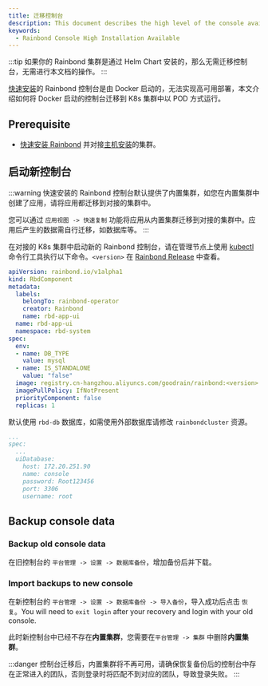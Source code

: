 ```yaml
---
title: 迁移控制台
description: This document describes the high level of the console available for the experience of the migration console to the high available cluster environment.
keywords:
  - Rainbond Console High Installation Available
---
```


:::tip
如果你的 Rainbond 集群是通过 Helm Chart 安装的，那么无需迁移控制台，无需进行本文档的操作。
:::

[快速安装](/docs/quick-start/quick-install)的 Rainbond 控制台是由 Docker 启动的，无法实现高可用部署，本文介绍如何将 Docker 启动的控制台迁移到 K8s 集群中以 POD 方式运行。

## Prerequisite

- [快速安装 Rainbond](/docs/quick-start/quick-install) 并对接[主机安装](/docs/installation/install-with-ui/)的集群。

## 启动新控制台

:::warning
快速安装的 Rainbond 控制台默认提供了内置集群，如您在内置集群中创建了应用，请将应用都迁移到对接的集群中。

您可以通过 `应用视图 -> 快速复制` 功能将应用从内置集群迁移到对接的集群中。应用后产生的数据需自行迁移，如数据库等。
:::

在对接的 K8s 集群中启动新的 Rainbond 控制台，请在管理节点上使用 [kubectl](https://docs.rke2.io/reference/cli_tools) 命令行工具执行以下命令。`<version>` 在 [Rainbond Release](https://github.com/goodrain/rainbond/releases) 中查看。

```yaml title="kubectl apply -f rbd-app-ui.yaml"
apiVersion: rainbond.io/v1alpha1
kind: RbdComponent
metadata:
  labels:
    belongTo: rainbond-operator
    creator: Rainbond
    name: rbd-app-ui
  name: rbd-app-ui
  namespace: rbd-system
spec:
  env:
  - name: DB_TYPE
    value: mysql
  - name: IS_STANDALONE
    value: "false"
  image: registry.cn-hangzhou.aliyuncs.com/goodrain/rainbond:<version>
  imagePullPolicy: IfNotPresent
  priorityComponent: false
  replicas: 1
```

默认使用 `rbd-db` 数据库，如需使用外部数据库请修改 `rainbondcluster` 资源。

```yaml title="kubectl edit rainbondcluster -n rbd-system"
...
spec:
  ...
  uiDatabase:
    host: 172.20.251.90
    name: console
    password: Root123456
    port: 3306
    username: root
```

## Backup console data

### Backup old console data

在旧控制台的 `平台管理 -> 设置 -> 数据库备份`，增加备份后并下载。

### Import backups to new console

在新控制台的 `平台管理 -> 设置 -> 数据库备份 -> 导入备份`，导入成功后点击 `恢复`。You will need to `exit login` after your recovery and login with your old console.

此时新控制台中已经不存在**内置集群**，您需要在`平台管理 -> 集群` 中删除**内置集群**。

:::danger
控制台迁移后，内置集群将不再可用，请确保恢复备份后的控制台中存在正常进入的团队，否则登录时将匹配不到对应的团队，导致登录失败。
:::
